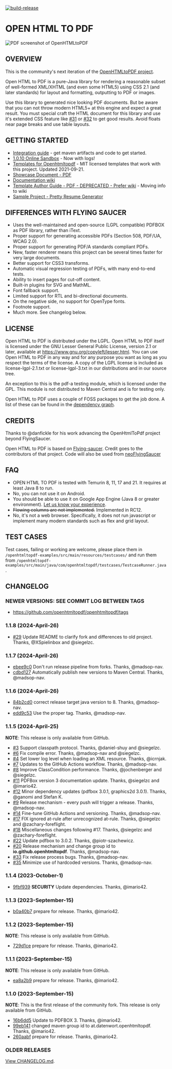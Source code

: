 [![build-release](https://github.com/openhtmltopdf/openhtmltopdf/workflows/release/badge.svg)](https://github.com/openhtmltopdf/openhtmltopdf/actions?query=workflow%3Arelease)

# OPEN HTML TO PDF

![PDF screenshot of OpenHTMLtoPDF](screenshot.png)

## OVERVIEW
This is the community's next iteration of the [OpenHTMLtoPDF project](https://github.com/danfickle/openhtmltopdf).

Open HTML to PDF is a pure-Java library for rendering a reasonable subset of well-formed XML/XHTML (and even some HTML5)
using CSS 2.1 (and later standards) for layout and formatting, outputting to PDF or images.

Use this library to generated nice looking PDF documents. But be aware that you can not throw modern HTML5+ at
this engine and expect a great result. You must special craft the HTML document for this library and 
use it's extended CSS feature like [#31](https://github.com/danfickle/openhtmltopdf/pull/31) or
[#32](https://github.com/danfickle/openhtmltopdf/pull/32) 
to get good results. Avoid floats near page breaks and use table layouts.

## GETTING STARTED
+ [Integration guide](https://github.com/danfickle/openhtmltopdf/wiki/Integration-Guide) - get maven artifacts and code to get started.
+ [1.0.10 Online Sandbox](https://sandbox.openhtmltopdf.com/) - Now with logs!
+ [Templates for Openhtmltopdf](https://danfickle.github.io/pdf-templates/index.html) - MIT licensed templates that work with this project. Updated 2021-09-21.
+ [Showcase Document - PDF](https://openhtmltopdf.com/showcase.pdf)
+ [Documentation wiki](https://github.com/danfickle/openhtmltopdf/wiki)
+ [Template Author Guide - PDF - DEPRECATED - Prefer wiki](https://openhtmltopdf.com/template-guide.pdf) - Moving info to wiki
+ [Sample Project - Pretty Resume Generator](https://github.com/danfickle/pretty-resume)

## DIFFERENCES WITH FLYING SAUCER
+ Uses the well-maintained and open-source (LGPL compatible) PDFBOX as PDF library, rather than iText.
+ Proper support for generating accessible PDFs (Section 508, PDF/UA, WCAG 2.0).
+ Proper support for generating PDF/A standards compliant PDFs.
+ New, faster renderer means this project can be several times faster for very large documents.
+ Better support for CSS3 transforms.
+ Automatic visual regression testing of PDFs, with many end-to-end tests.
+ Ability to insert pages for cut-off content.
+ Built-in plugins for SVG and MathML.
+ Font fallback support.
+ Limited support for RTL and bi-directional documents.
+ On the negative side, no support for OpenType fonts.
+ Footnote support.
+ Much more. See changelog below.

## LICENSE
Open HTML to PDF is distributed under the LGPL.  Open HTML to PDF itself is licensed 
under the GNU Lesser General Public License, version 2.1 or later, available at
https://www.gnu.org/copyleft/lesser.html. You can use Open HTML to PDF in any
way and for any purpose you want as long as you respect the terms of the 
license. A copy of the LGPL license is included as license-lgpl-2.1.txt or license-lgpl-3.txt
in our distributions and in our source tree.

An exception to this is the pdf-a testing module, which is licensed under the GPL. This module is not distributed to Maven Central
and is for testing only.

Open HTML to PDF uses a couple of FOSS packages to get the job done. A list
of these can be found in the [dependency graph](https://github.com/openhtmltopdf/openhtmltopdf/network/dependencies).

## CREDITS
Thanks to @danfickle for his work advancing the OpenHtmlToPdf project beyond FlyingSaucer.

Open HTML to PDF is based on [Flying-saucer](https://github.com/flyingsaucerproject/flyingsaucer). Credit goes to the contributors of that project. Code will also be used from [neoFlyingSaucer](https://github.com/danfickle/neoflyingsaucer)

## FAQ
+ OPEN HTML TO PDF is tested with Temurin 8, 11, 17 and 21. It requires at least Java 8 to run.
+ No, you can not use it on Android.
+ You should be able to use it on Google App Engine (Java 8 or greater environment). [Let us know your experience](https://github.com/danfickle/openhtmltopdf/issues/179).
+ <s>Flowing columns are not implemented.</s> Implemented in RC12.
+ No, it's not a web browser. Specifically, it does not run javascript or implement many modern standards such as flex and grid layout.

## TEST CASES
Test cases, failing or working are welcome, please place them
in ````/openhtmltopdf-examples/src/main/resources/testcases/````
and run them
from ````/openhtmltopdf-examples/src/main/java/com/openhtmltopdf/testcases/TestcaseRunner.java````.

## CHANGELOG

### NEWER VERSIONS: SEE COMMIT LOG BETWEEN TAGS
+ https://github.com/openhtmltopdf/openhtmltopdf/tags


### 1.1.8 (2024-April-26)
+ [#29](https://github.com/openhtmltopdf/openhtmltopdf/pull/29) Update README to clarify fork and differences to old project. Thanks, @XSpielinbox and @siegelzc.


### 1.1.7 (2024-April-26)
+ [ebee9c0](https://github.com/openhtmltopdf/openhtmltopdf/commit/ebee9c0d560fc648674afdc7f38581f65389e078) Don't run release pipeline from forks. Thanks, @madsop-nav.
+ [cdbd127](https://github.com/openhtmltopdf/openhtmltopdf/commit/cdbd127cba411d47327d2054428a136dbaeba0ff) Automatically publish new versions to Maven Central. Thanks, @madsop-nav.


### 1.1.6 (2024-April-26)
+ [84b2cd0](https://github.com/openhtmltopdf/openhtmltopdf/commit/84b2cd0c660151744545d0f9c230e767ae2caa25) correct release target java version to 8. Thanks, @madsop-nav.
+ [edd9c53](https://github.com/openhtmltopdf/openhtmltopdf/commit/edd9c53dbd3574aafdbde5466e693c5083f07a69) Use the proper tag. Thanks, @madsop-nav.


### 1.1.5 (2024-April-25)
**NOTE**: This release is only available from GitHub.

+ [#3](https://github.com/openhtmltopdf/openhtmltopdf/pull/3) Support classpath protocol. Thanks, @daniel-shuy and @siegelzc.
+ [#6](https://github.com/openhtmltopdf/openhtmltopdf/pull/6) Fix compile error. Thanks, @madsop-nav and @siegelzc.
+ [#4](https://github.com/openhtmltopdf/openhtmltopdf/pull/4) Set lower log level when loading an XML resource. Thanks, @icrnjak.
+ [#7](https://github.com/openhtmltopdf/openhtmltopdf/pull/7) Updates to the GitHub Actions workflow. Thanks, @madsop-nav.
+ [#8](https://github.com/openhtmltopdf/openhtmltopdf/pull/8) Improve ClassCondition performance. Thanks, @jochenberger and @siegelzc.
+ [#11](https://github.com/openhtmltopdf/openhtmltopdf/pull/11) PDFBox version 3 documentation update. Thanks, @siegelzc and @imario42.
+ [#12](https://github.com/openhtmltopdf/openhtmltopdf/pull/12) Minor dependency updates (pdfbox 3.0.1, graphics2d 3.0.1). Thanks, @ganomi and Stefan K.
+ [#9](https://github.com/openhtmltopdf/openhtmltopdf/pull/9) Release mechanism - every push will trigger a release. Thanks, @madsop-nav.
+ [#14](https://github.com/openhtmltopdf/openhtmltopdf/pull/14) Fine-tune GitHub Actions and versioning. Thanks, @madsop-nav.
+ [#17](https://github.com/openhtmltopdf/openhtmltopdf/pull/17) FIX ignored at-rule after unrecognized at-rule. Thanks, @siegelzc and @zachary-foreflight.
+ [#18](https://github.com/openhtmltopdf/openhtmltopdf/pull/18) Miscellaneous changes following #17. Thanks, @siegelzc and @zachary-foreflight.
+ [#22](https://github.com/openhtmltopdf/openhtmltopdf/pull/22) Update pdfbox to 3.0.2. Thanks, @piotr-szachewicz.
+ [#20](https://github.com/openhtmltopdf/openhtmltopdf/pull/20) Release mechanism and change group id to **io.github.openhtmltopdf**. Thanks, @madsop-nav.
+ [#33](https://github.com/openhtmltopdf/openhtmltopdf/pull/33) Fix release process bugs. Thanks, @madsop-nav.
+ [#35](https://github.com/openhtmltopdf/openhtmltopdf/pull/35) Minimize use of hardcoded versions. Thanks, @madsop-nav.


### 1.1.4 (2023-October-1)
+ [9fbf939](https://github.com/openhtmltopdf/openhtmltopdf/commit/9fbf9390b1aac5ac2b0e565611c50ec9d1bb512a) **SECURITY** Update dependencies. Thanks, @imario42.


### 1.1.3 (2023-September-15)
+ [b0a40b7](https://github.com/openhtmltopdf/openhtmltopdf/commit/b0a40b78bcadb0e54b5e116e6a3cc3197f74e7f6) prepare for release. Thanks, @imario42.


### 1.1.2 (2023-September-15)
**NOTE**: This release is only available from GitHub.

+ [729d1ce](https://github.com/openhtmltopdf/openhtmltopdf/commit/729d1ceb7b79c1880e7806a46df9c311c9def5a1) prepare for release. Thanks, @imario42.


### 1.1.1 (2023-September-15)
**NOTE**: This release is only available from GitHub.

+ [ea8a2b9](https://github.com/openhtmltopdf/openhtmltopdf/commit/ea8a2b9111b7b49c228c53b396bd9b1babb33341) prepare for release. Thanks, @imario42.


### 1.1.0 (2023-September-15)
**NOTE**: This is the first release of the community fork. This release is only available from GitHub.

+ [16b6dd5](https://github.com/openhtmltopdf/openhtmltopdf/commit/16b6dd543c49f22fa421f32e77b6316cd0274e9e) Update to PDFBOX 3. Thanks, @imario42.
+ [99eb141](https://github.com/openhtmltopdf/openhtmltopdf/commit/99eb141b820d6c3c59dcea11890e0af15ac44578) changed maven group id to at.datenwort.openhtmltopdf. Thanks, @imario42.
+ [260aabf](https://github.com/openhtmltopdf/openhtmltopdf/commit/260aabf0b974726cfc0d03b39175f4db474dfe71) prepare for release. Thanks, @imario42.


### OLDER RELEASES

[View CHANGELOG.md](CHANGELOG.md).
